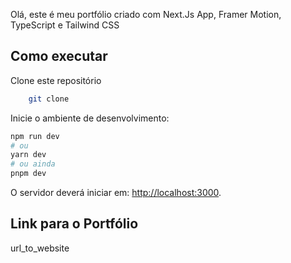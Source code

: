 Olá, este é meu portfólio criado com Next.Js App, Framer Motion, TypeScript e Tailwind CSS

## Como executar

Clone este repositório

```bash
    git clone
```

Inicie o ambiente de desenvolvimento:

```bash
npm run dev
# ou
yarn dev
# ou ainda
pnpm dev
```

O servidor deverá iniciar em: [http://localhost:3000](http://localhost:3000).

## Link para o Portfólio

url_to_website

